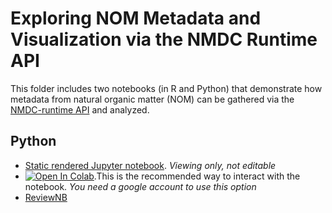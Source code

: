 # Exploring NOM Metadata and Visualization via the NMDC Runtime API

This folder includes two notebooks (in R and Python) that demonstrate how metadata from natural organic matter (NOM) can be gathered via the [NMDC-runtime API](https://api.microbiomedata.org/docs) and analyzed.

## Python
- [Static rendered Jupyter notebook](https://nbviewer.org/github/microbiomedata/nmdc_notebooks/blob/33-create-python-notebook-to-explore-processed-data-for-a-second-omics-data-type/NOM_visualizations/python/nom_data.ipynb). _Viewing only, not editable_
- [![Open In Colab](https://colab.research.google.com/assets/colab-badge.svg)](https://colab.research.google.com/github/microbiomedata/nmdc_notebooks/blob/33-create-python-notebook-to-explore-processed-data-for-a-second-omics-data-type/NOM_visualizations/python/nom_data.ipynb).This is the recommended way to interact with the notebook. _You need a google account to use this option_
- [ReviewNB](https://app.reviewnb.com/microbiomedata/nmdc_notebooks/blob/33-create-python-notebook-to-explore-processed-data-for-a-second-omics-data-type/NOM_visualizations%2Fpython%2Fnom_data.ipynb)